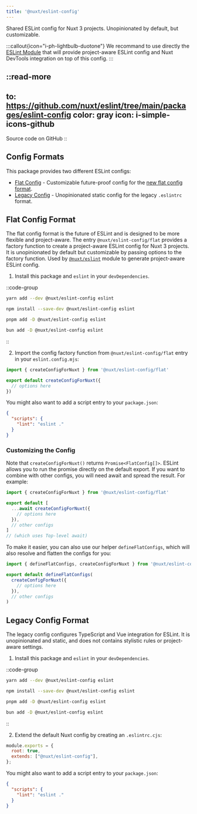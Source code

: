 ```yaml
---
title: '@nuxt/eslint-config'
---
```


Shared ESLint config for Nuxt 3 projects. Unopinionated by default, but customizable.

:::callout{icon="i-ph-lightbulb-duotone"}
We recommand to use directly the [ESLint Module](/packages/module) that will provide project-aware ESLint config and Nuxt DevTools integration on top of this config.
:::

::read-more
---
to: https://github.com/nuxt/eslint/tree/main/packages/eslint-config
color: gray
icon: i-simple-icons-github
---
Source code on GitHub
::


## Config Formats

This package provides two different ESLint configs:

- [Flat Config](#flat-config-format) - Customizable future-proof config for the [new flat config format](https://eslint.org/docs/latest/use/configure/configuration-files-new).
- [Legacy Config](#legacy-config-format) - Unopinionated static config for the legacy `.eslintrc` format.

## Flat Config Format

The flat config format is the future of ESLint and is designed to be more flexible and project-aware. The entry `@nuxt/eslint-config/flat` provides a factory function to create a project-aware ESLint config for Nuxt 3 projects. It is unopinionated by default but customizable by passing options to the factory function. Used by [`@nuxt/eslint`](/packages/module) module to generate project-aware ESLint config.

1. Install this package and `eslint` in your `devDependencies`.

::code-group
```bash [yarn]
yarn add --dev @nuxt/eslint-config eslint
```
```bash [npm]
npm install --save-dev @nuxt/eslint-config eslint
```
```bash [pnpm]
pnpm add -D @nuxt/eslint-config eslint
```
```bash [bun]
bun add -D @nuxt/eslint-config eslint
```
::

2. Import the config factory function from `@nuxt/eslint-config/flat` entry in your `eslint.config.mjs`:

```js [eslint.config.mjs]
import { createConfigForNuxt } from '@nuxt/eslint-config/flat'

export default createConfigForNuxt({
  // options here
})
```

You might also want to add a script entry to your `package.json`:

```json [package.json]
{
  "scripts": {
    "lint": "eslint ."
  }
}
```

### Customizing the Config

Note that `createConfigForNuxt()` returns `Promise<FlatConfig[]>`. ESLint allows you to run the promise directly on the default export. If you want to combine with other configs, you will need await and spread the result. For example:

```js [eslint.config.mjs]
import { createConfigForNuxt } from '@nuxt/eslint-config/flat'

export default [
  ...await createConfigForNuxt({
    // options here
  }),
  // other configs
]
// (which uses Top-level await)
```

To make it easier, you can also use our helper `defineFlatConfigs`, which will also resolve and flatten the configs for you:

```js [eslint.config.mjs]
import { defineFlatConfigs, createConfigForNuxt } from '@nuxt/eslint-config/flat'

export default defineFlatConfigs(
  createConfigForNuxt({
    // options here
  }),
  // other configs
)
```


## Legacy Config Format

The legacy config configures TypeScript and Vue integration for ESLint. It is unopinionated and static, and does not contains stylistic rules or project-aware settings.

1. Install this package and `eslint` in your `devDependencies`.

::code-group
```bash [yarn]
yarn add --dev @nuxt/eslint-config eslint
```
```bash [npm]
npm install --save-dev @nuxt/eslint-config eslint
```
```bash [pnpm]
pnpm add -D @nuxt/eslint-config eslint
```
```bash [bun]
bun add -D @nuxt/eslint-config eslint
```
::

2. Extend the default Nuxt config by creating an `.eslintrc.cjs`:

```js [.eslintrc.cjs]
module.exports = {
  root: true,
  extends: ["@nuxt/eslint-config"],
};
```

You might also want to add a script entry to your `package.json`:

```json [package.json]
{
  "scripts": {
    "lint": "eslint ."
  }
}
```
